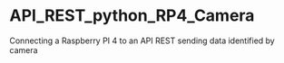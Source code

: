 # API_REST_python_RP4_Camera
Connecting a Raspberry PI 4 to an API REST sending data identified by camera
